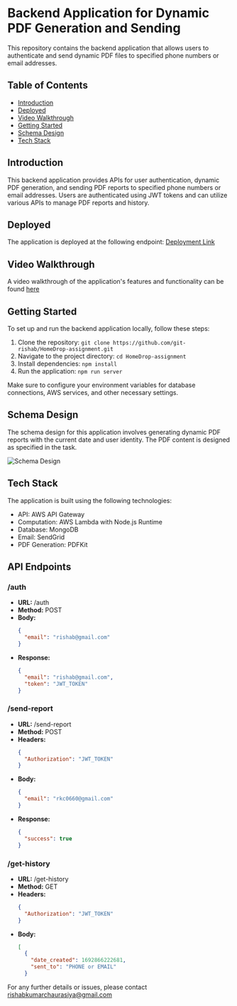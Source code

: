 # Backend Application for Dynamic PDF Generation and Sending

This repository contains the backend application that allows users to authenticate and send dynamic PDF files to specified phone numbers or email addresses.

## Table of Contents

- [Introduction](#introduction)
- [Deployed](#deployed)
- [Video Walkthrough](#video-walkthrough)
- [Getting Started](#getting-started)
- [Schema Design](#schema-design)
- [Tech Stack](#tech-stack)

## Introduction

This backend application provides APIs for user authentication, dynamic PDF generation, and sending PDF reports to specified phone numbers or email addresses. Users are authenticated using JWT tokens and can utilize various APIs to manage PDF reports and history.

## Deployed

The application is deployed at the following endpoint: [Deployment Link](https://qxyryoebc7.execute-api.us-east-1.amazonaws.com/dev)

## Video Walkthrough

A video walkthrough of the application's features and functionality can be found [here]()

## Getting Started

To set up and run the backend application locally, follow these steps:

1. Clone the repository: `git clone https://github.com/git-rishab/HomeDrop-assignment.git`
2. Navigate to the project directory: `cd HomeDrop-assignment`
3. Install dependencies: `npm install`
4. Run the application: `npm run server`

Make sure to configure your environment variables for database connections, AWS services, and other necessary settings.

## Schema Design

The schema design for this application involves generating dynamic PDF reports with the current date and user identity. The PDF content is designed as specified in the task.

![Schema Design](path-to-schema-image.png)

## Tech Stack

The application is built using the following technologies:

- API: AWS API Gateway
- Computation: AWS Lambda with Node.js Runtime
- Database: MongoDB
- Email: SendGrid
- PDF Generation: PDFKit

## API Endpoints

### /auth

- **URL:** /auth
- **Method:** POST
- **Body:**
  ```json
  {
    "email": "rishab@gmail.com"
  }
- **Response:**
  ```json
  {
    "email": "rishab@gmail.com",
    "token": "JWT_TOKEN"
  }
### /send-report
- **URL:** /send-report
- **Method:** POST
- **Headers:**
  ```json
  {
    "Authorization": "JWT_TOKEN"
  }
- **Body:**
  ```json
  {
    "email": "rkc0660@gmail.com"
  }
- **Response:**
  ```json
  {
    "success": true
  }

### /get-history
- **URL:** /get-history
- **Method:** GET
- **Headers:**
  ```json
  {
    "Authorization": "JWT_TOKEN"
  }
- **Body:**
  ```json
  [
    {
      "date_created": 1692866222681,
      "sent_to": "PHONE or EMAIL"
    }

For any further details or issues, please contact [rishabkumarchaurasiya@gmail.com](mailto:rishabkumarchaurasiya@gmail.com)
